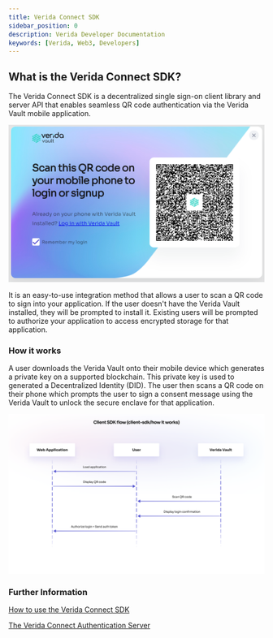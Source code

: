 ```yaml
---
title: Verida Connect SDK
sidebar_position: 0
description: Verida Developer Documentation
keywords: [Verida, Web3, Developers]
---
```



## What is the Verida Connect  SDK?

The Verida Connect SDK is a decentralized single sign-on client library and server API that enables seamless QR code authentication via the Verida Vault mobile application.

![QR_modal.png](QR_modal.png)

It is an easy-to-use integration method that allows a user to scan a QR code to sign into your application. If the user doesn't have the Verida Vault installed, they will be prompted to install it. Existing users will be prompted to authorize your application to access encrypted storage for that 
application.

### How it works

A user downloads the Verida Vault onto their mobile device which generates a private key on a supported blockchain. This private key is used to generated a Decentralized Identity (DID). The user then scans a QR code on their phone which prompts the user to sign a consent message using the Verida Vault to unlock the secure enclave for that application.

![sso_overview.png](sso_overview.png)

### Further Information

[How to use the Verida Connect SDK](how-to-use-the-sso-sdk.md)

[The Verida Connect Authentication Server](the-sso-authentication-server.md)